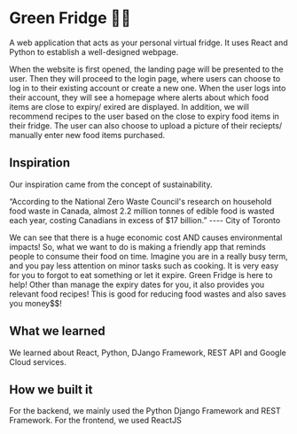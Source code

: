 # Green Fridge 🥰🌱

A web application that acts as your personal virtual fridge. It uses React and Python to establish a well-designed webpage.

When the website is first opened, the landing page will be presented to the user. Then they will proceed to the login page, where users can choose to log in to their existing account or create a new one. When the user logs into their account, they will see a homepage where alerts about which food items are close to expiry/ exired are displayed. In addition, we will recommend recipes to the user based on the close to expiry food items in their fridge. The user can also choose to upload a picture of their reciepts/ manually enter new food items purchased. 

## Inspiration
Our inspiration came from the concept of sustainability.

“According to the National Zero Waste Council's research on household food waste in Canada, almost 2.2 million tonnes of edible food is wasted each year, costing Canadians in excess of $17 billion.” ---- City of Toronto

We can see that there is a huge economic cost AND causes environmental impacts!
So, what we want to do is making a friendly app that reminds people to consume their food on time. 
Imagine you are in a really busy term, and you pay less attention on minor tasks such as cooking. It is very easy for you to forgot to eat something or let it expire. Green Fridge is here to help! Other than manage the expiry dates for you, it also provides you relevant food recipes! 
This is good for reducing food wastes and also saves you money$$!

## What we learned
We learned about React, Python, DJango Framework, REST API and Google Cloud services. 

## How we built it
For the backend, we mainly used the Python Django Framework and REST Framework.
For the frontend, we used ReactJS
